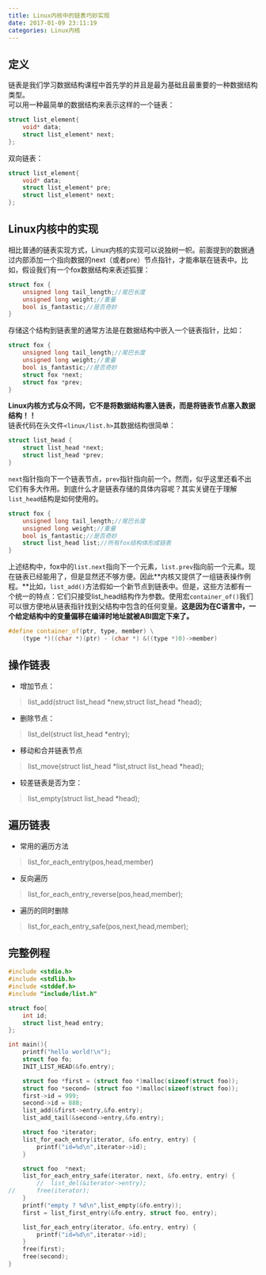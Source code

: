 ```yaml
---
title: Linux内核中的链表巧妙实现
date: 2017-01-09 23:11:19
categories: Linux内核
---
```


## 定义
链表是我们学习数据结构课程中首先学的并且是最为基础且最重要的一种数据结构类型。   
可以用一种最简单的数据结构来表示这样的一个链表：  
```cpp
struct list_element{
	void* data;
	struct list_element* next;
};
```

双向链表：   
```cpp
struct list_element{
	void* data;
	struct list_element* pre;
	struct list_element* next;
};
```

## Linux内核中的实现
相比普通的链表实现方式，Linux内核的实现可以说独树一帜。前面提到的数据通过内部添加一个指向数据的next（或者pre）节点指针，才能串联在链表中。比如，假设我们有一个fox数据结构来表述狐狸：
```cpp
struct fox {
    unsigned long tail_length;//尾巴长度
    unsigned long weight;//重量
    bool is_fantastic;//是否奇妙
}
```
存储这个结构到链表里的通常方法是在数据结构中嵌入一个链表指针，比如：
```cpp
struct fox {
    unsigned long tail_length;//尾巴长度
    unsigned long weight;//重量
    bool is_fantastic;//是否奇妙
    struct fox *next;
    struct fox *prev;
}
```
**Linux内核方式与众不同，它不是将数据结构塞入链表，而是将链表节点塞入数据结构！！**   
链表代码在头文件`<linux/list.h>`其数据结构很简单：
```cpp
struct list_head {
    struct list_head *next;
    struct list_head *prev;
}
```
`next`指针指向下一个链表节点，`prev`指针指向前一个。然而，似乎这里还看不出它们有多大作用。到底什么才是链表存储的具体内容呢？其实关键在于理解`list_head`结构是如何使用的。  
```cpp
struct fox {
    unsigned long tail_length;//尾巴长度
    unsigned long weight;//重量
    bool is_fantastic;//是否奇妙 
    struct list_head list;//所有fox结构体形成链表
}
```
上述结构中，fox中的`list.next`指向下一个元素，`list.prev`指向前一个元素。现在链表已经能用了，但是显然还不够方便。因此**内核又提供了一组链表操作例程。**比如，`list_add()`方法假如一个新节点到链表中。但是，这些方法都有一个统一的特点：它们只接受list_head结构作为参数。使用宏`container_of()`我们可以很方便地从链表指针找到父结构中包含的任何变量。**这是因为在C语言中，一个给定结构中的变量偏移在编译时地址就被ABI固定下来了。**
```cpp
#define container_of(ptr, type, member) \
    (type *)((char *)(ptr) - (char *) &((type *)0)->member)
```

## 操作链表
- 增加节点：
> list_add(struct list_head *new,struct list_head *head);
- 删除节点：
> list_del(struct list_head *entry);
- 移动和合并链表节点
> list_move(struct list_head *list,struct list_head *head);
- 较差链表是否为空：
> list_empty(struct list_head *head);

## 遍历链表
- 常用的遍历方法
> list_for_each_entry(pos,head,member)
- 反向遍历
> list_for_each_entry_reverse(pos,head,member);
- 遍历的同时删除
> list_for_each_entry_safe(pos,next,head,member);

## 完整例程
```cpp
#include <stdio.h>
#include <stdlib.h>
#include <stddef.h>
#include "include/list.h"

struct foo{
    int id;
    struct list_head entry;
};

int main(){
    printf("hello world!\n");
    struct foo fo;
    INIT_LIST_HEAD(&fo.entry);

    struct foo *first = (struct foo *)malloc(sizeof(struct foo));
    struct foo *second= (struct foo *)malloc(sizeof(struct foo));
    first->id = 999;
    second->id = 888;
    list_add(&first->entry,&fo.entry);
    list_add_tail(&second->entry,&fo.entry);

    struct foo *iterator;
    list_for_each_entry(iterator, &fo.entry, entry) {
        printf("id=%d\n",iterator->id);
    }

	struct foo  *next;
	list_for_each_entry_safe(iterator, next, &fo.entry, entry) {
		//	list_del(&iterator->entry);
//		free(iterator);
	}
	printf("empty ? %d\n",list_empty(&fo.entry));
	first = list_first_entry(&fo.entry, struct foo, entry);

    list_for_each_entry(iterator, &fo.entry, entry) {
        printf("id=%d\n",iterator->id);
    }
	free(first);
	free(second);
}

```
